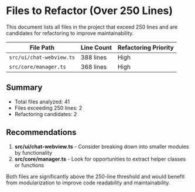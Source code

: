 # Files to Refactor (Over 250 Lines)

This document lists all files in the project that exceed 250 lines and are candidates for refactoring to improve maintainability.

| File Path | Line Count | Refactoring Priority |
|----------|------------|---------------------|
| `src/ui/chat-webview.ts` | 388 lines | High |
| `src/core/manager.ts` | 368 lines | High |

## Summary

- Total files analyzed: 41
- Files exceeding 250 lines: 2
- Refactoring candidates: 2

## Recommendations

1. **src/ui/chat-webview.ts** - Consider breaking down into smaller modules by functionality
2. **src/core/manager.ts** - Look for opportunities to extract helper classes or functions

Both files are significantly above the 250-line threshold and would benefit from modularization to improve code readability and maintainability.